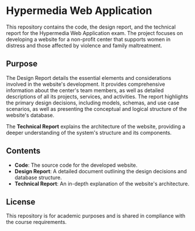 # Hypermedia Web Application

This repository contains the code, the design report, and the technical report for the Hypermedia Web Application exam. The project focuses on developing a website for a non-profit center that supports women in distress and those affected by violence and family maltreatment.

## Purpose

The Design Report details the essential elements and considerations involved in the website's development. It provides comprehensive information about the center's team members, as well as detailed descriptions of all its projects, services, and activities. The report highlights the primary design decisions, including models, schemas, and use case scenarios, as well as presenting the conceptual and logical structure of the website's database.

The **Technical Report** explains the architecture of the website, providing a deeper understanding of the system's structure and its components.

## Contents

- **Code**: The source code for the developed website.
- **Design Report**: A detailed document outlining the design decisions and database structure.
- **Technical Report**: An in-depth explanation of the website's architecture.

## License

This repository is for academic purposes and is shared in compliance with the course requirements.
